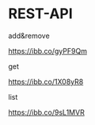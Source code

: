 # REST-API
<p>add&remove </p>

<https://ibb.co/gyPF9Qm> </br>
  
<p>get</p>

<https://ibb.co/1X08yR8> </br>

<p>list</p>

<https://ibb.co/9sL1MVR>
